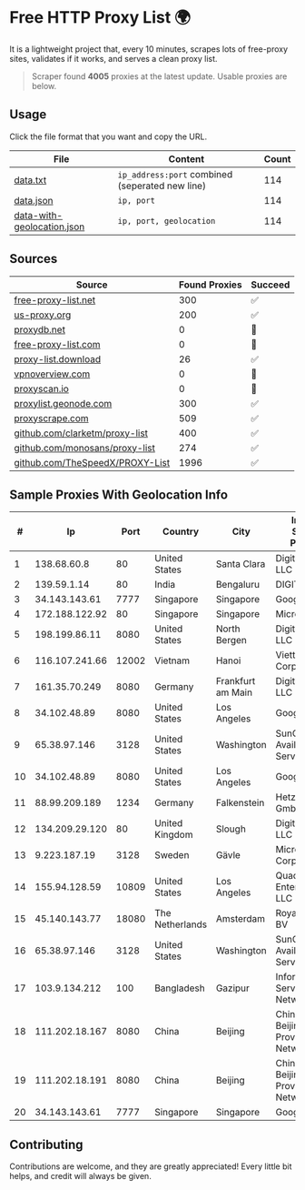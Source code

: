 
# Free HTTP Proxy List 🌍

It is a lightweight project that, every 10 minutes, scrapes lots of free-proxy sites, validates if it works, and serves a clean proxy list.


> Scraper found **4005** proxies at the latest update. Usable proxies are below.

## Usage

Click the file format that you want and copy the URL.


|File|Content|Count|
|----|-------|-----|
|[data.txt](https://raw.githubusercontent.com/themiralay/Proxy-List-World/master/data.txt)|`ip_address:port` combined (seperated new line)|114|
|[data.json](https://raw.githubusercontent.com/themiralay/Proxy-List-World/master/data.json)|`ip, port`|114|
|[data-with-geolocation.json](https://raw.githubusercontent.com/themiralay/Proxy-List-World/master/data-with-geolocation.json)|`ip, port, geolocation`|114|

## Sources

|Source|Found Proxies|Succeed|
|------|-------------|-------|
|[free-proxy-list.net](https://free-proxy-list.net)|300|✅|
|[us-proxy.org](https://www.us-proxy.org)|200|✅|
|[proxydb.net](http://proxydb.net)|0|🚫|
|[free-proxy-list.com](https://free-proxy-list.com/?page=&port=&type%5B%5D=http&type%5B%5D=https&up_time=0&search=Search)|0|🚫|
|[proxy-list.download](https://www.proxy-list.download/HTTP)|26|✅|
|[vpnoverview.com](https://vpnoverview.com/privacy/anonymous-browsing/free-proxy-servers)|0|🚫|
|[proxyscan.io](https://www.proxyscan.io)|0|🚫|
|[proxylist.geonode.com](https://proxylist.geonode.com/api/proxy-list?limit=300&page=1&sort_by=lastChecked&sort_type=desc&protocols=http,https)|300|✅|
|[proxyscrape.com](https://api.proxyscrape.com/v2/?request=displayproxies&protocol=http&timeout=10000&country=all&ssl=all&anonymity=all)|509|✅|
|[github.com/clarketm/proxy-list](https://raw.githubusercontent.com/clarketm/proxy-list/master/proxy-list-raw.txt)|400|✅|
|[github.com/monosans/proxy-list](https://raw.githubusercontent.com/monosans/proxy-list/main/proxies/http.txt)|274|✅|
|[github.com/TheSpeedX/PROXY-List](https://raw.githubusercontent.com/TheSpeedX/PROXY-List/master/http.txt)|1996|✅|


## Sample Proxies With Geolocation Info

|#|Ip|Port|Country|City|Internet Service Provider|
|-|--|----|-------|----|-------------------------|
|1|138.68.60.8|80|United States|Santa Clara|DigitalOcean, LLC|
|2|139.59.1.14|80|India|Bengaluru|DIGITALOCEAN|
|3|34.143.143.61|7777|Singapore|Singapore|Google LLC|
|4|172.188.122.92|80|Singapore|Singapore|Microsoft|
|5|198.199.86.11|8080|United States|North Bergen|DigitalOcean, LLC|
|6|116.107.241.66|12002|Vietnam|Hanoi|Viettel Corporation|
|7|161.35.70.249|8080|Germany|Frankfurt am Main|DigitalOcean, LLC|
|8|34.102.48.89|8080|United States|Los Angeles|Google LLC|
|9|65.38.97.146|3128|United States|Washington|SunGard Availability Services LP|
|10|34.102.48.89|8080|United States|Los Angeles|Google LLC|
|11|88.99.209.189|1234|Germany|Falkenstein|Hetzner Online GmbH|
|12|134.209.29.120|80|United Kingdom|Slough|DigitalOcean, LLC|
|13|9.223.187.19|3128|Sweden|Gävle|Microsoft Corporation|
|14|155.94.128.59|10809|United States|Los Angeles|QuadraNet Enterprises LLC|
|15|45.140.143.77|18080|The Netherlands|Amsterdam|RoyaleHosting BV|
|16|65.38.97.146|3128|United States|Washington|SunGard Availability Services LP|
|17|103.9.134.212|100|Bangladesh|Gazipur|Information Services Network Ltd|
|18|111.202.18.167|8080|China|Beijing|China Unicom Beijing Province Network|
|19|111.202.18.191|8080|China|Beijing|China Unicom Beijing Province Network|
|20|34.143.143.61|7777|Singapore|Singapore|Google LLC|



## Contributing

Contributions are welcome, and they are greatly appreciated! Every
little bit helps, and credit will always be given.

